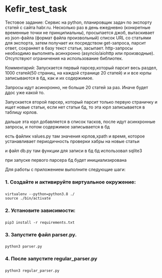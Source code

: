 # Kefir_test_task

 Тестовое задание:
 Сервис на python, планировщик задач по экспорту статей с сайта habr.ru. 
 Несколько раз в день ежедневно (конкретные временные точки не принципиальны), просыпается джоб, 
 вытаскивает из json-файла (формат файла произвольный) список URL со статьями для экспорта, затем получает их посредством get-запроса, парсит ответ, 
 сохраняет в базу текст статьи, засыпает.  http-запросы необходимо выполнять асинхронно (asyncio/aiohttp или производные).
 Отсутствуют ограничения на использование библиотек.


Комментарий:
Запускается первый парсер,который парсит весь раздел, 1000 статей(50 страниц, на каждой странице 20 статей) и
и все юрлы  записываются в бд, как и их содержимое.

Запросы идут асинхронно, не больше 20 статей за раз.
Иначе будет ддос уже какой то.

Запускается второй парсер, который парсит только первую страничку и ищет новые статьи, 
если нет статьи бд, то эта юрл записывается в таблицу юрлов.

дальше эта юрл добавляется в список тасков, после идут асинхронные запросы,
и потом содержимое записывается в бд

есть файлик values.py там значения юрлов,xpath
и время, которое  устанавливает  периодичность проверки хабры на новые статьи

и файл db.py
там функции для записи в бд
бд использовал sqlite3

при запуске первого парсера бд будет инициализирована






Для работы с приложением выполните следующие шаги:

### 1. Создайте и активируйте виртуальное окружение:

###     
	virtualenv --python=python3.8 ./
	source ./bin/activate

### 2. Установите зависимости:

###     
	pip3 install -r requirements.txt

### 3. Запустите файл parser.py. 
###     
	python3 parser.py

### 4. После запустите regular_parser.py

###     
	python3 regular_parser.py
  
